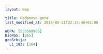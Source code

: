 ```yaml
---
layout: map

title: Radanova gora
last_modified_at: 2018-05-21T22:14:48+02:00

WDPA: [555588965]
BioRaS: [265]
geoSrbija:
  L1_183: [164]
---
```


